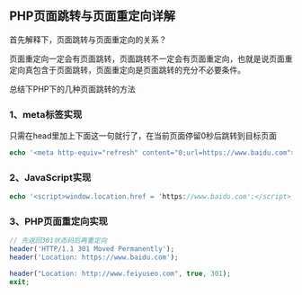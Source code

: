 ## PHP页面跳转与页面重定向详解

首先解释下，页面跳转与页面重定向的关系？

页面重定向一定会有页面跳转，页面跳转不一定会有页面重定向，也就是说页面重定向真包含于页面跳转，页面重定向是页面跳转的充分不必要条件。

总结下PHP下的几种页面跳转的方法

### 1、meta标签实现
只需在head里加上下面这一句就行了，在当前页面停留0秒后跳转到目标页面
```php
echo '<meta http-equiv="refresh" content="0;url=https://www.baidu.com">';
```

### 2、JavaScript实现
```php
echo '<script>window.location.href = 'https://www.baidu.com';</script>';
```

### 3、PHP页面重定向实现
```php
// 先返回301状态码后再重定向
header('HTTP/1.1 301 Moved Permanently');
header('Location: https://www.baidu.com');
```

```php
header("Location: http://www.feiyuseo.com", true, 301);
exit;
```